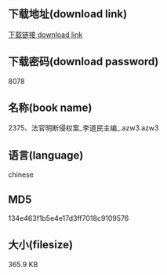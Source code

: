 ## 下载地址(download link)
[下载链接 download link](https://voluble-croquembouche-d321dc.netlify.app/?s=2375%E3%80%81%E6%B3%95%E5%AE%98%E6%98%8E%E6%96%AD%E4%BE%B5%E6%9D%83%E6%A1%88_%E6%9D%8E%E9%81%93%E6%B0%91%E4%B8%BB%E7%BC%96_.azw3)

## 下载密码(download password)
8078

## 名称(book name)
2375、法官明断侵权案_李道民主编_.azw3.azw3

## 语言(language)
chinese

## MD5
134e463f1b5e4e17d3ff7018c9109576

## 大小(filesize)
365.9 KB
